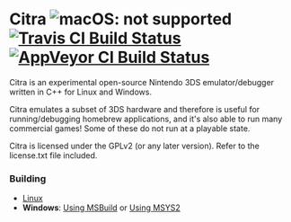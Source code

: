 # Citra ![macOS: not supported](https://img.shields.io/badge/macOS-not%20supported-red) [![Travis CI Build Status](https://travis-ci.com/vvanelslande/citra.svg?branch=master)](https://travis-ci.com/vvanelslande/citra) [![AppVeyor CI Build Status](https://ci.appveyor.com/api/projects/status/tspqx6kvgupwb4e8?svg=true)](https://ci.appveyor.com/project/vvanelslande/citra)
Citra is an experimental open-source Nintendo 3DS emulator/debugger written in C++ for Linux and Windows.

Citra emulates a subset of 3DS hardware and therefore is useful for running/debugging homebrew applications, and it's also able to run many commercial games! Some of these do not run at a playable state.

Citra is licensed under the GPLv2 (or any later version). Refer to the license.txt file included.

### Building
- [Linux](https://github.com/citra-emu/citra/wiki/Building-For-Linux)
- **Windows**: [Using MSBuild](<https://github.com/vvanelslande/citra/wiki/Building-for-Windows-(MSBuild)>) or [Using MSYS2](https://github.com/citra-emu/citra/wiki/Building-for-Windows#mingw-w64-build-with-msys2)
